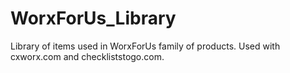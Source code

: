 WorxForUs_Library
=================

Library of items used in WorxForUs family of products.  Used with cxworx.com and checkliststogo.com.
